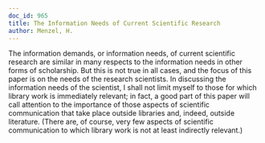 ```yaml
---
doc_id: 965
title: The Information Needs of Current Scientific Research
author: Menzel, H.
---
```


The information demands, or information needs, of current scientific
research are similar in many respects to the information needs in
other forms of scholarship.  But this is not true in all cases, and the focus 
of this paper is on the needs of the research scientists.  In discussing the
information needs of the scientist, I shall not limit myself to those for
which library work is immediately relevant; in fact, a good part of this
paper will call attention to the importance of those aspects of scientific
communication that take place outside libraries and, indeed, outside 
literature. (There are, of course, very few aspects of scientific communication 
to which library work is not at least indirectly relevant.)